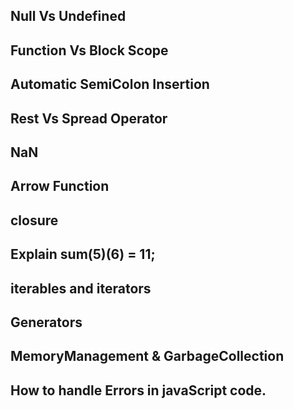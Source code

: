 ## Null Vs Undefined

## Function Vs Block Scope

## Automatic SemiColon Insertion

## Rest Vs Spread Operator

## NaN

## Arrow Function

## closure

## Explain sum(5)(6) = 11;

## iterables and iterators

## Generators

## MemoryManagement & GarbageCollection

## How to handle Errors in javaScript code.




